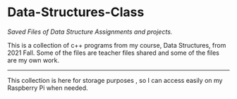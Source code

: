 # Data-Structures-Class

*Saved Files of Data Structure Assignments and projects.*

This is a collection of c++ programs from my course, Data Structures, from 2021 Fall.
Some of the files are teacher files shared and some of the files are my own work. 

---------------------------------------------------------------------------------------

This collection is here for storage purposes , so I can access easily on my Raspberry Pi when needed. 

